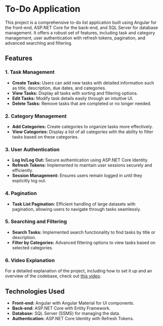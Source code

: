 # To-Do Application

This project is a comprehensive to-do list application built using Angular for the front-end, ASP.NET Core for the back-end, and SQL Server for database management. It offers a robust set of features, including task and category management, user authentication with refresh tokens, pagination, and advanced searching and filtering. 

## Features

### 1. Task Management
- **Create Tasks:** Users can add new tasks with detailed information such as title, description, due dates, and categories.
- **View Tasks:** Display all tasks with sorting and filtering options.
- **Edit Tasks:** Modify task details easily through an intuitive UI.
- **Delete Tasks:** Remove tasks that are completed or no longer needed.

### 2. Category Management
- **Add Categories:** Create categories to organize tasks more effectively.
- **View Categories:** Display a list of all categories with the ability to filter tasks based on these categories.

### 3. User Authentication
- **Log In/Log Out:** Secure authentication using ASP.NET Core Identity.
- **Refresh Tokens:** Implemented to maintain user sessions securely and efficiently.
- **Session Management:** Ensures users remain logged in until they explicitly log out.

### 4. Pagination
- **Task List Pagination:** Efficient handling of large datasets with pagination, allowing users to navigate through tasks seamlessly.

### 5. Searching and Filtering
- **Search Tasks:** Implemented search functionality to find tasks by title or description.
- **Filter by Categories:** Advanced filtering options to view tasks based on selected categories.

### 6. Video Explanation
For a detailed explanation of the project, including how to set it up and an overview of the codebase, check out [this video](https://youtu.be/quQSH5Lb-L4?si=xR0_sLZzMSbaXcSk).

## Technologies Used

- **Front-end:** Angular with Angular Material for UI components.
- **Back-end:** ASP.NET Core with Entity Framework.
- **Database:** SQL Server (SSMS) for managing the data.
- **Authentication:** ASP.NET Core Identity with Refresh Tokens.
